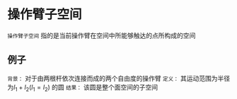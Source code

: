 # 操作臂子空间
`操作臂子空间` 指的是当前操作臂在空间中所能够触达的点所构成的空间

## 例子
`背景：` 对于由两根杆依次连接而成的两个自由度的操作臂
`定义：` 其运动范围为半径为$l_1 + l_2(l_1= l_2 )$  的圆
`结果：` 该圆是整个面空间的子空间
